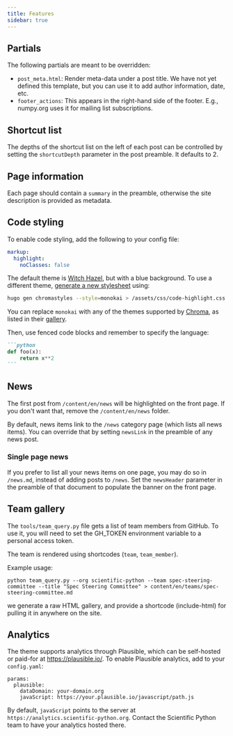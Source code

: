 ```yaml
---
title: Features
sidebar: true
---
```


## Partials

The following partials are meant to be overridden:

- `post_meta.html`: Render meta-data under a post title.
                    We have not yet defined this template, but you can use it to add author information, date, etc.
- `footer_actions`: This appears in the right-hand side of the footer.  E.g., numpy.org uses it for mailing list subscriptions.

## Shortcut list

The depths of the shortcut list on the left of each post can be
controlled by setting the `shortcutDepth` parameter in the post
preamble.  It defaults to 2.

## Page information

Each page should contain a `summary` in the preamble, otherwise the
site description is provided as metadata.

## Code styling

To enable code styling, add the following to your config file:

```yaml
markup:
  highlight:
    noClasses: false
```

The default theme is [Witch Hazel](https://github.com/theacodes/witchhazel),
but with a blue background.
To use a different theme, [generate a new
stylesheet](https://gohugo.io/content-management/syntax-highlighting/#highlight-shortcode)
using:

```bash
hugo gen chromastyles --style=monokai > /assets/css/code-highlight.css
```

You can replace `monokai` with any of the themes supported by
[Chroma](https://github.com/alecthomas/chroma), as listed in their
[gallery](https://xyproto.github.io/splash/docs/).

Then, use fenced code blocks and remember to specify the language:

````md
```python
def foo(x):
    return x**2
```
````

## News

The first post from `/content/en/news` will be highlighted on the
front page.  If you don't want that, remove the `/content/en/news`
folder.

By default, news items link to the `/news` category page (which lists
all news items).  You can override that by setting `newsLink` in the
preamble of any news post.

### Single page news

If you prefer to list all your news items on one page, you may do so
in `/news.md`, instead of adding posts to `/news`.  Set the
`newsHeader` parameter in the preamble of that document to populate
the banner on the front page.

## Team gallery

The `tools/team_query.py` file gets a list of team members from GitHub.  To
use it, you will need to set the GH_TOKEN environment variable
to a personal access token.

The team is rendered using shortcodes (`team`, `team_member`).

Example usage:

```
python team_query.py --org scientific-python --team spec-steering-committee --title "Spec Steering Committee" > content/en/teams/spec-steering-committee.md
```

we generate a raw HTML gallery, and provide a
shortcode (include-html) for pulling it in anywhere on the site.

## Analytics

The theme supports analytics through Plausible, which can be self-hosted or paid-for at https://plausible.io/.
To enable Plausible analytics, add to your `config.yaml`:

```
params:
  plausible:
    dataDomain: your-domain.org
    javaScript: https://your.plausible.io/javascript/path.js
```

By default, `javaScript` points to the server at
`https://analytics.scientific-python.org`.  Contact the Scientific
Python team to have your analytics hosted there.
